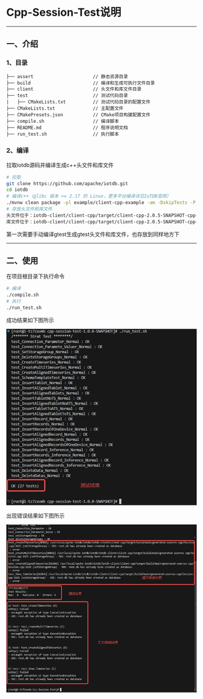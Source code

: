 # Cpp-Session-Test说明

-----

## 一、介绍

### 1、目录

```txt
├── assert                      // 静态资源目录
├── build                       // 编译和生成可执行文件目录
├── client                      // 头文件和库文件目录
├── test                        // 测试代码目录
|   ├── CMakeLists.txt          // 测试代码目录的配置文件
├── CMakeLists.txt              // 主配置文件
├── CMakePresets.json           // CMake项目构建配置文件
├── compile.sh                  // 编译脚本
├── README.md                   // 程序说明文档
├── run_test.sh                 // 执行脚本
```

### 2、编译

拉取iotdb源码并编译生成c++头文件和库文件

```bash
# 拉取
git clone https://github.com/apache/iotdb.git
cd iotdb
# 编译c++（glibc 版本 >= 2.17 的 Linux，更多平台编译详见IoTDB官网）
./mvnw clean package -pl example/client-cpp-example -am -DskipTests -P with-cpp -Diotdb-tools-thrift.version=0.14.1.1-glibc223-SNAPSHOT
# 存放头文件和库文件
头文件位于：iotdb-client/client-cpp/target/client-cpp-2.0.5-SNAPSHOT-cpp-linux-x86_64/include下，存放到Cpp-Session-Test/client/include下
库文件位于：iotdb-client/client-cpp/target/client-cpp-2.0.5-SNAPSHOT-cpp-linux-x86_64/lib下，存放到Cpp-Session-Test/client/lib下
```

第一次需要手动编译gtest生成gtest头文件和库文件，也存放到同样地方下

---

## 二、使用

在项目根目录下执行命令

```bash
# 编译
./compile.sh
# 执行
./run_test.sh
```

成功结果如下图所示

![image-20240912111738245](./assert/run_test1.png)

出现错误结果如下图所示

![image-20240912111707611](./assert/run_test2.png)


